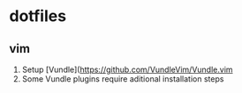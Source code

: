 # dotfiles

## vim

1. Setup [Vundle](https://github.com/VundleVim/Vundle.vim
2. Some Vundle plugins require aditional installation steps
